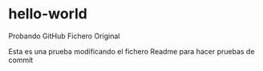 # hello-world
Probando GitHub
Fichero Original

Esta es una prueba modificando el fichero Readme para hacer pruebas de commit
